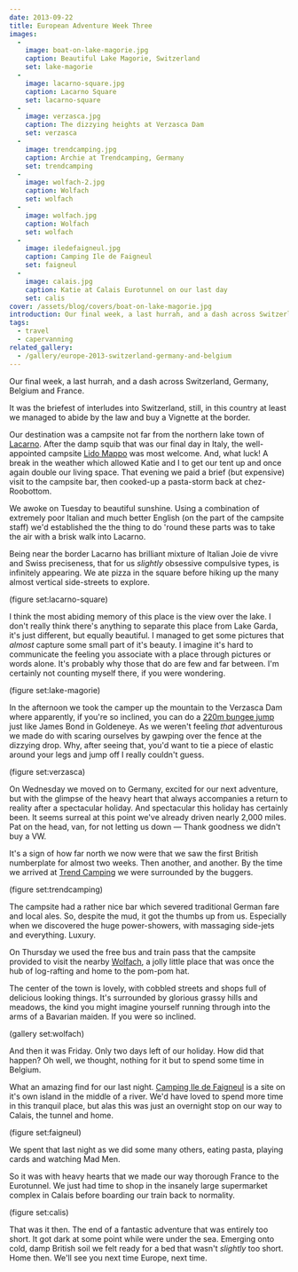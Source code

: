 ```yaml
---
date: 2013-09-22
title: European Adventure Week Three
images:
  -
    image: boat-on-lake-magorie.jpg
    caption: Beautiful Lake Magorie, Switzerland
    set: lake-magorie
  -
    image: lacarno-square.jpg
    caption: Lacarno Square
    set: lacarno-square
  -
    image: verzasca.jpg
    caption: The dizzying heights at Verzasca Dam
    set: verzasca
  -
    image: trendcamping.jpg
    caption: Archie at Trendcamping, Germany
    set: trendcamping
  -
    image: wolfach-2.jpg
    caption: Wolfach
    set: wolfach
  -
    image: wolfach.jpg
    caption: Wolfach
    set: wolfach
  -
    image: iledefaigneul.jpg
    caption: Camping Ile de Faigneul
    set: faigneul
  -
    image: calais.jpg
    caption: Katie at Calais Eurotunnel on our last day
    set: calis
cover: /assets/blog/covers/boat-on-lake-magorie.jpg
introduction: Our final week, a last hurrah, and a dash across Switzerland, Germany, Belgium and France.
tags:
  - travel
  - capervanning
related_gallery:
  - /gallery/europe-2013-switzerland-germany-and-belgium
---
```

Our final week, a last hurrah, and a dash across Switzerland, Germany, Belgium and France.

It was the briefest of interludes into Switzerland, still, in this country at least we managed to abide by the law and buy a Vignette at the border.

Our destination was a campsite not far from the northern lake town of [Lacarno](http://en.wikipedia.org/wiki/Locarno). After the damp squib that was our final day in Italy, the well-appointed campsite [Lido Mappo](http://www.lidomappo.ch) was most welcome. And, what luck! A break in the weather which allowed Katie and I to get our tent up and once again double our living space. That evening we paid a brief (but expensive) visit to the campsite bar, then cooked-up a pasta-storm back at chez-Roobottom.

We awoke on Tuesday to beautiful sunshine. Using a combination of extremely poor Italian and much better English (on the part of the campsite staff) we'd established the the thing to do 'round these parts was to take the air with a brisk walk into Lacarno.

Being near the border Lacarno has brilliant mixture of Italian Joie de vivre and Swiss preciseness, that for us *slightly* obsessive compulsive types, is infinitely appearing. We ate pizza in the square before hiking up the many almost vertical side-streets to explore.

(figure set:lacarno-square)

I think the most abiding memory of this place is the view over the lake. I don't really think there's anything to separate this place from Lake Garda, it's just different, but equally beautiful. I managed to get some pictures that *almost* capture some small part of it's beauty. I imagine it's hard to communicate the feeling you associate with a place through pictures or words alone. It's probably why those that do are few and far between. I'm certainly not counting myself there, if you were wondering.

(figure set:lake-magorie)

In the afternoon we took the camper up the mountain to the Verzasca Dam where apparently, if you're so inclined, you can do a [220m bungee jump](http://www.trekking.ch/en/bungy/007-bungy-jumping-verzasca-like-james-bond) just like James Bond in Goldeneye. As we weren't feeling *that* adventurous we made do with scaring ourselves by gawping over the fence at the dizzying drop. Why, after seeing that, you'd want to tie a piece of elastic around your legs and jump off I really couldn't guess.

(figure set:verzasca)

On Wednesday we moved on to Germany, excited for our next adventure, but with the glimpse of the heavy heart that always accompanies a return to reality after a spectacular holiday. And spectacular this holiday has certainly been. It seems surreal at this point we've already driven nearly 2,000 miles. Pat on the head, van, for not letting us down — Thank goodness we didn't buy a VW.

It's a sign of how far north we now were that we saw the first British numberplate for almost two weeks. Then another, and another. By the time we arrived at [Trend Camping](http://www.trendcamping.de) we were surrounded by the buggers.

(figure set:trendcamping)

The campsite had a rather nice bar which severed traditional German fare and local ales. So, despite the mud, it got the thumbs up from us. Especially when we discovered the huge power-showers, with massaging side-jets and everything. Luxury.

On Thursday we used the free bus and train pass that the campsite provided to visit the nearby [Wolfach](http://en.wikipedia.org/wiki/Wolfach), a jolly little place that was once the hub of log-rafting and home to the pom-pom hat.

The center of the town is lovely, with cobbled streets and shops full of delicious looking things. It's surrounded by glorious grassy hills and meadows, the kind you might imagine yourself running through into the arms of a Bavarian maiden. If you were so inclined.

(gallery set:wolfach)

And then it was Friday. Only two days left of our holiday. How did that happen? Oh well, we thought, nothing for it but to spend some time in Belgium.

What an amazing find for our last night. [Camping Ile de Faigneul](http://www.iledefaigneul.com) is a site on it's own island in the middle of a river. We'd have loved to spend more time in this tranquil place, but alas this was just an overnight stop on our way to Calais, the tunnel and home.

(figure set:faigneul)

We spent that last night as we did some many others, eating pasta, playing cards and watching Mad Men.

So it was with heavy hearts that we made our way thorough France to the Eurotunnel. We just had time to shop in the insanely large supermarket complex in Calais before boarding our train back to normality.

(figure set:calis)

That was it then. The end of a fantastic adventure that was entirely too short. It got dark at some point while were under the sea. Emerging onto cold, damp British soil we felt ready for a bed that wasn't *slightly* too short. Home then. We'll see you next time Europe, next time.
